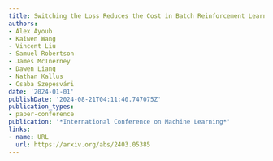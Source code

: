```yaml
---
title: Switching the Loss Reduces the Cost in Batch Reinforcement Learning
authors:
- Alex Ayoub
- Kaiwen Wang
- Vincent Liu
- Samuel Robertson
- James McInerney
- Dawen Liang
- Nathan Kallus
- Csaba Szepesvári
date: '2024-01-01'
publishDate: '2024-08-21T04:11:40.747075Z'
publication_types:
- paper-conference
publication: '*International Conference on Machine Learning*'
links:
- name: URL
  url: https://arxiv.org/abs/2403.05385
---
```

